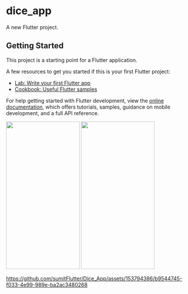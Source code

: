 # dice_app

A new Flutter project.

## Getting Started

This project is a starting point for a Flutter application.

A few resources to get you started if this is your first Flutter project:

- [Lab: Write your first Flutter app](https://docs.flutter.dev/get-started/codelab)
- [Cookbook: Useful Flutter samples](https://docs.flutter.dev/cookbook)

For help getting started with Flutter development, view the
[online documentation](https://docs.flutter.dev/), which offers tutorials,
samples, guidance on mobile development, and a full API reference.
<p>
  <img src= https://github.com/sumitFlutter/Dice_App/assets/153794386/c7f2baba-3a25-4d42-9a9b-084b35acb8ca
   height="400px" width="200px"/>
   <img src=https://github.com/sumitFlutter/Dice_App/assets/153794386/6e93b72d-9e93-4e71-b5bd-9737d04e6e23     height="400px" width="200px"/>
   

https://github.com/sumitFlutter/Dice_App/assets/153794386/b9544745-f033-4e99-989e-ba2ac3480268



</p>
